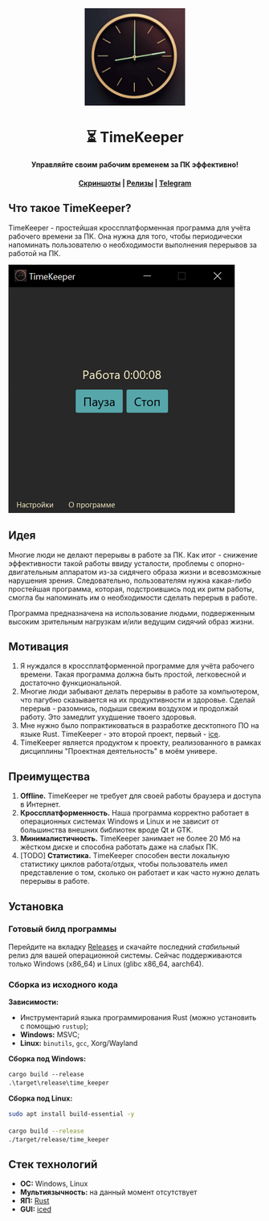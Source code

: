 <div align="center">
    <img src="assets/logo.png" width="200">
    <h1>⏳ TimeKeeper</h1>
    <p><b>Управляйте своим рабочим временем за ПК эффективно!</b></p>
    <h4>
        <a href="https://mskrasnov.github.io/TimeKeeper/screenshots.html">Скриншоты</a>
        <span> | </span>
        <a href="https://github.com/mskrasnov/TimeKeeper/releases">Релизы</a>
        <span> | </span>
        <a href="https://t.me/TimeKeeperSoft">Telegram</a>
    </h4>
</div>

## Что такое TimeKeeper?

TimeKeeper - простейшая кроссплатформенная программа для учёта рабочего времени за ПК. Она нужна для того, чтобы периодически напоминать пользователю о необходимости выполнения перерывов за работой на ПК.

![](assets/main_win.png)

## Идея

Многие люди не делают перерывы в работе за ПК. Как итог - снижение эффективности такой работы ввиду усталости, проблемы с опорно-двигательным аппаратом из-за сидячего образа жизни и всевозможные нарушения зрения. Следовательно, пользователям нужна какая-либо простейшая программа, которая, подстроившись под их ритм работы, смогла бы напоминать им о необходимости сделать перерыв в работе.

Программа предназначена на использование людьми, подверженным высоким зрительным нагрузкам и/или ведущим сидячий образ жизни.

## Мотивация

1. Я нуждался в кроссплатформенной программе для учёта рабочего времени. Такая программа должна быть простой, легковесной и достаточно функциональной.
2. Многие люди забывают делать перерывы в работе за компьютером, что пагубно сказывается на их продуктивности и здоровье. Сделай перерыв - разомнись, подыши свежим воздухом и продолжай работу. Это замедлит ухудшение твоего здоровья.
3. Мне нужно было попрактиковаться в разработке десктопного ПО на языке Rust. TimeKeeper - это второй проект, первый - [ice](https://github.com/mskrasnov/ice).
4. TimeKeeper является продуктом к проекту, реализованного в рамках дисциплины "Проектная деятельность" в моём универе.

## Преимущества

1. **Offline.** TimeKeeper не требует для своей работы браузера и доступа в Интернет.
2. **Кроссплатформенность.** Наша программа корректно работает в операционных системах Windows и Linux и не зависит от большинства внешних библиотек вроде Qt и GTK.
3. **Минималистичность.** TimeKeeper занимает не более 20 Мб на жёстком диске и способна работать даже на слабых ПК.
4. [TODO] **Статистика.** TimeKeeper способен вести локальную статистику циклов работа/отдых, чтобы пользователь имел представление о том, сколько он работает и как часто нужно делать перерывы в работе.
<!--5. [TODO] **Уведомления.** Вне зависимости от ОС, на которой запускается TimeKeeper, на ваш рабочий стол будут приходить уведомления о начале/конце цикла работа/отдых.-->

## Установка

### Готовый билд программы

Перейдите на вкладку [Releases](https://github.com/mskrasnov/TimeKeeper) и скачайте последний *стабильный* релиз для вашей операционной системы. Сейчас поддерживаются только Windows (x86_64) и Linux (glibc x86_64, aarch64).

### Сборка из исходного кода

**Зависимости:**

- Инструментарий языка программирования Rust (можно установить с помощью `rustup`);
- **Windows:** MSVC;
- **Linux:** `binutils`, `gcc`, Xorg/Wayland

**Сборка под Windows:**

```ps
cargo build --release
.\target\release\time_keeper
```

**Сборка под Linux:**

```bash
sudo apt install build-essential -y

cargo build --release
./target/release/time_keeper
```

## Стек технологий

- **ОС:** Windows, Linux
- **Мультиязычность:** на данный момент отсутствует
- **ЯП:** [Rust](https://rust-lang.org)
- **GUI:** [iced](https://iced.rs)
